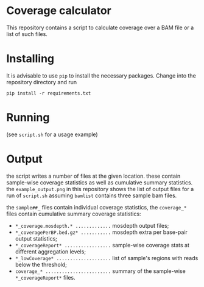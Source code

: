 Coverage calculator
===================

This repository contains a script to calculate coverage over a BAM file or a list of such files.


# Installing

It is advisable to use `pip` to install the necessary packages. Change into the repository
directory and run

`pip install -r requirements.txt`


# Running

(see `script.sh` for a usage example)


# Output

the script writes a number of files at the given location. these contain sample-wise coverage
statistics as well as cumulative summary statistics. the `example_output.png` in this repository
shows the list of output files for a run of `script.sh` assuming `bamlist` contains three sample
bam files.

the `sample##_` files contain individual coverage statistics, the `coverage_*` files contain
cumulative summary coverage statistics:

- `*_coverage.mosdepth.* .............` mosdepth output files;
- `*_coveragePerBP.bed.gz* ...........` mosdepth extra per base-pair output statistics;
- `*_coverageReport* .................` sample-wise coverage stats at different aggregation levels;
- `*_lowCoverage* ....................` list of sample's regions with reads below the threshold;
- `coverage_* ........................` summary of the sample-wise `*_coverageReport*` files.


